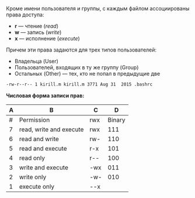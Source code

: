 Кроме имени пользователя и группы, с каждым файлом ассоциированы права доступа:

- **r** — чтение (_read_)
- **w** — запись (_write_)
- **x** — исполнение (_execute_)

Причем эти права задаются для трех типов пользователей:

- Владельца (User)
- Пользователей, входящих в ту же группу (Group)
- Остальных (Other) — тех, кто не попал в предыдущие две

```bash
-rw-r--r-- 1 kirill.m kirill.m 3771 Aug 31  2015 .bashrc
```

**Числовая форма записи прав:**  

|A|B|C|D|
|---|---|---|---|
|#|Permission|rwx|Binary|
|7|read, write and execute|rwx|111|
|6|read and write|rw-|110|
|5|read and execute|r-x|101|
|4|read only|r--|100|
|3|write and execute|-wx|011|
|2|write only|-w-|010|
|1|execute only|--x|
